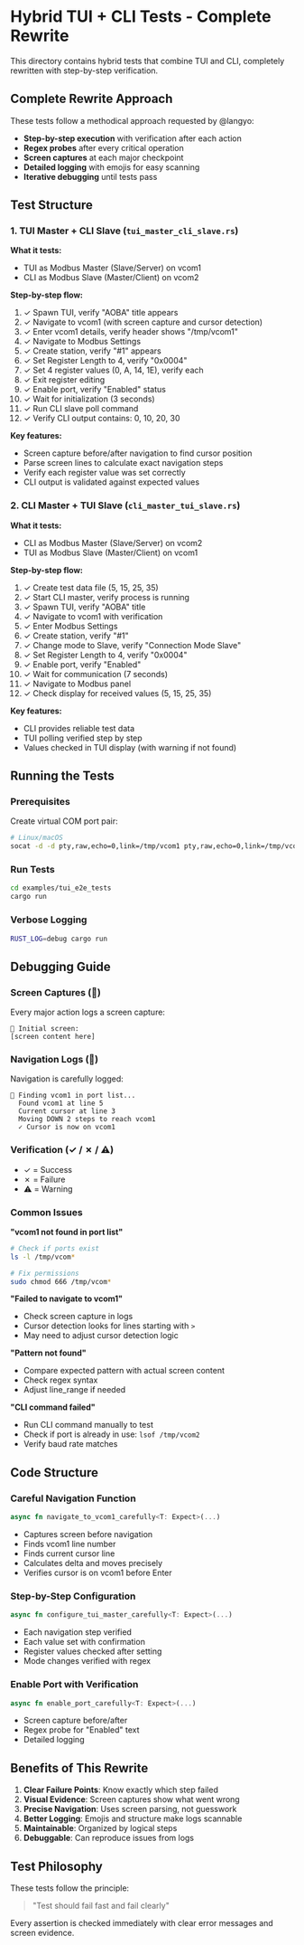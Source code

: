 # Hybrid TUI + CLI Tests - Complete Rewrite

This directory contains hybrid tests that combine TUI and CLI, completely rewritten with step-by-step verification.

## Complete Rewrite Approach

These tests follow a methodical approach requested by @langyo:
- **Step-by-step execution** with verification after each action
- **Regex probes** after every critical operation
- **Screen captures** at each major checkpoint
- **Detailed logging** with emojis for easy scanning
- **Iterative debugging** until tests pass

## Test Structure

### 1. TUI Master + CLI Slave (`tui_master_cli_slave.rs`)

**What it tests:**
- TUI as Modbus Master (Slave/Server) on vcom1
- CLI as Modbus Slave (Master/Client) on vcom2

**Step-by-step flow:**
1. ✓ Spawn TUI, verify "AOBA" title appears
2. ✓ Navigate to vcom1 (with screen capture and cursor detection)
3. ✓ Enter vcom1 details, verify header shows "/tmp/vcom1"
4. ✓ Navigate to Modbus Settings
5. ✓ Create station, verify "#1" appears
6. ✓ Set Register Length to 4, verify "0x0004"
7. ✓ Set 4 register values (0, A, 14, 1E), verify each
8. ✓ Exit register editing
9. ✓ Enable port, verify "Enabled" status
10. ✓ Wait for initialization (3 seconds)
11. ✓ Run CLI slave poll command
12. ✓ Verify CLI output contains: 0, 10, 20, 30

**Key features:**
- Screen capture before/after navigation to find cursor position
- Parse screen lines to calculate exact navigation steps
- Verify each register value was set correctly
- CLI output is validated against expected values

### 2. CLI Master + TUI Slave (`cli_master_tui_slave.rs`)

**What it tests:**
- CLI as Modbus Master (Slave/Server) on vcom2
- TUI as Modbus Slave (Master/Client) on vcom1

**Step-by-step flow:**
1. ✓ Create test data file (5, 15, 25, 35)
2. ✓ Start CLI master, verify process is running
3. ✓ Spawn TUI, verify "AOBA" title
4. ✓ Navigate to vcom1 with verification
5. ✓ Enter Modbus Settings
6. ✓ Create station, verify "#1"
7. ✓ Change mode to Slave, verify "Connection Mode Slave"
8. ✓ Set Register Length to 4, verify "0x0004"
9. ✓ Enable port, verify "Enabled"
10. ✓ Wait for communication (7 seconds)
11. ✓ Navigate to Modbus panel
12. ✓ Check display for received values (5, 15, 25, 35)

**Key features:**
- CLI provides reliable test data
- TUI polling verified step by step
- Values checked in TUI display (with warning if not found)

## Running the Tests

### Prerequisites

Create virtual COM port pair:
```bash
# Linux/macOS
socat -d -d pty,raw,echo=0,link=/tmp/vcom1 pty,raw,echo=0,link=/tmp/vcom2
```

### Run Tests
```bash
cd examples/tui_e2e_tests
cargo run
```

### Verbose Logging
```bash
RUST_LOG=debug cargo run
```

## Debugging Guide

### Screen Captures (📸)
Every major action logs a screen capture:
```
📸 Initial screen:
[screen content here]
```

### Navigation Logs (📍)
Navigation is carefully logged:
```
📍 Finding vcom1 in port list...
  Found vcom1 at line 5
  Current cursor at line 3
  Moving DOWN 2 steps to reach vcom1
  ✓ Cursor is now on vcom1
```

### Verification (✓ / ✗ / ⚠️)
- ✓ = Success
- ✗ = Failure  
- ⚠️ = Warning

### Common Issues

**"vcom1 not found in port list"**
```bash
# Check if ports exist
ls -l /tmp/vcom*

# Fix permissions
sudo chmod 666 /tmp/vcom*
```

**"Failed to navigate to vcom1"**
- Check screen capture in logs
- Cursor detection looks for lines starting with `>`
- May need to adjust cursor detection logic

**"Pattern not found"**
- Compare expected pattern with actual screen content
- Check regex syntax
- Adjust line_range if needed

**"CLI command failed"**
- Run CLI command manually to test
- Check if port is already in use: `lsof /tmp/vcom2`
- Verify baud rate matches

## Code Structure

### Careful Navigation Function
```rust
async fn navigate_to_vcom1_carefully<T: Expect>(...)
```
- Captures screen before navigation
- Finds vcom1 line number
- Finds current cursor line
- Calculates delta and moves precisely
- Verifies cursor is on vcom1 before Enter

### Step-by-Step Configuration
```rust
async fn configure_tui_master_carefully<T: Expect>(...)
```
- Each navigation step verified
- Each value set with confirmation
- Register values checked after setting
- Mode changes verified with regex

### Enable Port with Verification
```rust
async fn enable_port_carefully<T: Expect>(...)
```
- Screen capture before/after
- Regex probe for "Enabled" text
- Detailed logging

## Benefits of This Rewrite

1. **Clear Failure Points**: Know exactly which step failed
2. **Visual Evidence**: Screen captures show what went wrong
3. **Precise Navigation**: Uses screen parsing, not guesswork
4. **Better Logging**: Emojis and structure make logs scannable
5. **Maintainable**: Organized by logical steps
6. **Debuggable**: Can reproduce issues from logs

## Test Philosophy

These tests follow the principle:
> "Test should fail fast and fail clearly"

Every assertion is checked immediately with clear error messages and screen evidence.
